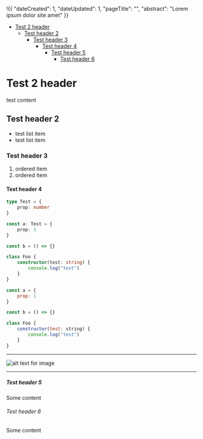 !{{
	"dateCreated": 1,
	"dateUpdated": 1,
    "pageTitle": "",
    "abstract": "Lorem ipsum dolor site amet"
}}

- [Test 2 header](#test-2-header)
  - [Test header 2](#test-header-2)
    - [Test header 3](#test-header-3)
      - [Test header 4](#test-header-4)
        - [Test header 5](#test-header-5)
          - [Test header 6](#test-header-6)

# Test 2 header

test content

## Test header 2

- test list item
- test list item

### Test header 3

1. ordered item
2. ordered item

#### Test header 4

```typescript
type Test = {
    prop: number
}

const a: Test = {
    prop: 1
}

const b = () => {}

class Foo {
    constructor(test: string) {
        console.log("test")
    }
}

```

```javascript
const a = {
    prop: 1
}

const b = () => {}

class Foo {
    constructor(test: string) {
        console.log("test")
    }
}
```

---

![alt text for image](../../i/profile.jpg)

---

##### Test header 5

Some content

###### Test header 6

Some content